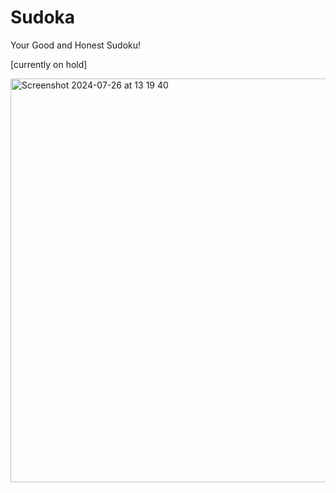 # Sudoka
Your Good and Honest Sudoku!

[currently on hold]

<img width="646" alt="Screenshot 2024-07-26 at 13 19 40" src="https://github.com/user-attachments/assets/08b3b2cc-b574-4c30-aa52-91e0874c21b5">

